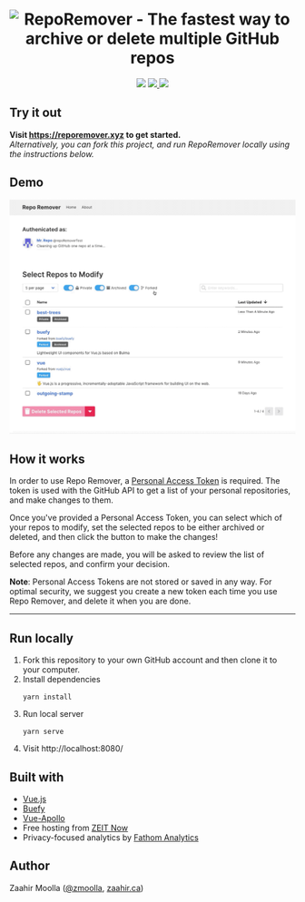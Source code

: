 <div align="center">
  <h1>
    <img src="public/RepoRemover%20Banner%20White.png" alt="RepoRemover - The fastest way to archive or delete multiple GitHub repos" >
  </h1>
  <p>
    <img src="https://img.shields.io/github/license/moollaza/repo-remover.svg?style=flat-square" />
    <a href="https://reporemover.xyz">
      <img src="https://img.shields.io/website/https/reporemover.xyz.svg?style=flat-square" >
    </a>
    <a title="MadeWithVueJs.com Shield" href="https://madewithvuejs.com/p/repo-remover/shield-link">
      <img src="https://madewithvuejs.com/storage/repo-shields/1511-shield.svg"/>
    </a>
  </p>
</div>

## Try it out
**Visit https://reporemover.xyz to get started.**  
*Alternatively, you can fork this project, and run RepoRemover locally using the instructions below.*

## Demo
![RepoRemover Selection UI](./src/assets/img/reporemover-demo.gif)

## How it works
In order to use Repo Remover, a [Personal Access Token](https://help.github.com/en/articles/creating-a-personal-access-token-for-the-command-line) is required. The token is used with the GitHub API to get a list of your personal repositories, and make changes to them.

Once you've provided a Personal Access Token, you can select which of your repos to modify, set the selected repos to be either archived or deleted, and then click the button to make the changes!

Before any changes are made, you will be asked to review the list of selected repos, and confirm your decision.

**Note**: Personal Access Tokens are not stored or saved in any way. For optimal security, we suggest you create a new token each time you use Repo Remover, and delete it when you are done.

------

## Run locally

1. Fork this repository to your own GitHub account and then clone it to your computer.
2. Install dependencies
    ```
    yarn install
    ```
3. Run local server
    ```
    yarn serve
    ```
4. Visit http://localhost:8080/

## Built with
- [Vue.js](https://vuejs.org/)
- [Buefy](https://buefy.org/)
- [Vue-Apollo](https://vue-apollo.netlify.com/)
- Free hosting from [ZEIT Now](https://zeit.co/home)
- Privacy-focused analytics by [Fathom Analytics](https://usefathom.com/ref/E83PFO)

## Author
Zaahir Moolla ([@zmoolla](https://twitter.com/zmoolla), [zaahir.ca](https://zaahir.ca))
